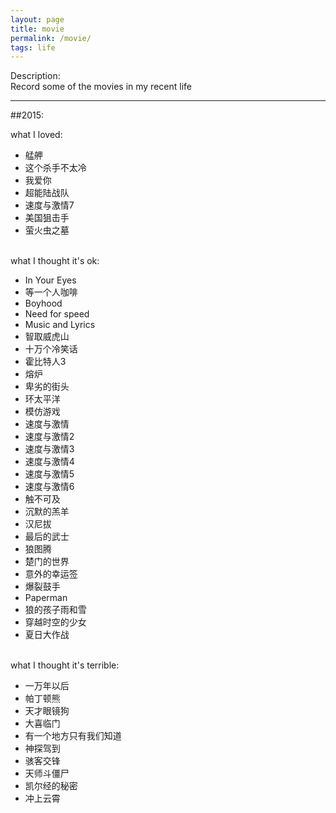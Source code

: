 ```yaml
---
layout: page
title: movie
permalink: /movie/
tags: life
---
```


Description:    
Record some of the movies in my recent life    

<hr>
##2015:   

what I loved:

* 艋舺
* 这个杀手不太冷
* 我爱你
* 超能陆战队
* 速度与激情7
* 美国狙击手
* 萤火虫之墓

<br>
what I thought it's ok:

* In Your Eyes
* 等一个人咖啡
* Boyhood
* Need for speed
* Music and Lyrics
* 智取威虎山
* 十万个冷笑话
* 霍比特人3
* 熔炉
* 卑劣的街头
* 环太平洋
* 模仿游戏
* 速度与激情
* 速度与激情2
* 速度与激情3
* 速度与激情4
* 速度与激情5
* 速度与激情6
* 触不可及
* 沉默的羔羊
* 汉尼拔
* 最后的武士
* 狼图腾
* 楚门的世界
* 意外的幸运签
* 爆裂鼓手
* Paperman
* 狼的孩子雨和雪
* 穿越时空的少女
* 夏日大作战

<br>
what I thought it's terrible:

* 一万年以后
* 帕丁顿熊
* 天才眼镜狗
* 大喜临门
* 有一个地方只有我们知道
* 神探驾到
* 骇客交锋
* 天师斗僵尸
* 凯尔经的秘密
* 冲上云霄

<br>
